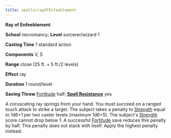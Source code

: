 ```yaml
---
title: spells/rayOfEnfeeblement
---
```

 **Ray of Enfeeblement**

**School** necromancy; **Level** sorcerer/wizard 1

**Casting Time** 1 standard action

**Components** V, S

**Range** close (25 ft. + 5 ft./2 levels)

**Effect** ray

**Duration** 1 round/level

**Saving Throw** [Fortitude](../combat.md#_fortitude) half; **[Spell Resistance](../glossary.md#_spell-resistance)** yes

A coruscating ray springs from your hand. You must succeed on a ranged touch attack to strike a target. The subject takes a penalty to [Strength](../gettingStarted.md#_strength) equal to 1d6+1 per two caster levels (maximum 1d6+5). The subject's [Strength](../gettingStarted.md#_strength) score cannot drop below 1. A successful [Fortitude](../combat.md#_fortitude) save reduces this penalty by half. This penalty does not stack with itself. Apply the highest penalty instead.

